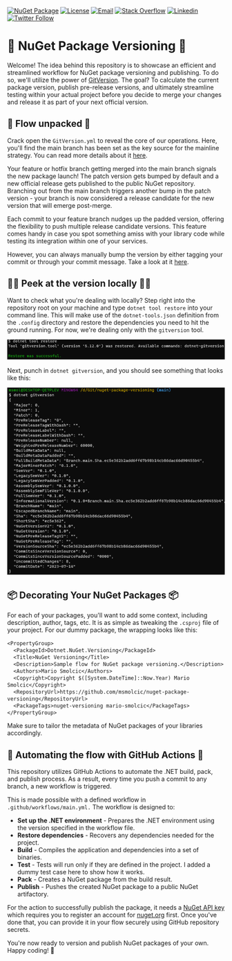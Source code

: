 [![NuGet Package](https://img.shields.io/nuget/v/Smola.NuGet.Versioning.svg)](https://www.nuget.org/packages/Dotnet.NuGet.Versioning/)
[![License](https://img.shields.io/badge/license-MIT-green)](https://github.com/YourGithubUsername/YourRepositoryName/blob/main/LICENSE)
[![Email](https://img.shields.io/badge/Email-gray?logo=gmail&style=flat-square)](mailto:mario.smolcic@rokolabs.com)
[![Stack Overflow](https://img.shields.io/badge/Stackoverflow-gray?logo=stackoverflow&style=flat-square)](https://stackoverflow.com/users/3284114/msmolcic)
[![Linkedin](https://img.shields.io/badge/-LinkedIn-blue?style=flat-square&logo=Linkedin&logoColor=white&link=https://www.linkedin.com/in/yourusername)](https://www.linkedin.com/in/msmolcic/)
[![Twitter Follow](https://img.shields.io/twitter/follow/MarioSmolcic?style=social)](https://twitter.com/MarioSmolcic)


# 🚀 NuGet Package Versioning 🚀
Welcome! The idea behind this repository is to showcase an efficient and streamlined workflow for NuGet package versioning and publishing. To do so, we'll utilize the power of [GitVersion](https://gitversion.net/docs/learn/how-it-works). The goal? To calculate the current package version, publish pre-release versions, and ultimately streamline testing within your actual project before you decide to merge your changes and release it as part of your next official version.

## 🚄 Flow unpacked 🚄
Crack open the `GitVersion.yml` to reveal the core of our operations. Here, you'll find the main branch has been set as the key source for the mainline strategy. You can read more details about it [here](https://gitversion.net/docs/reference/modes/mainline).

Your feature or hotfix branch getting merged into the main branch signals the new package launch! The patch version gets bumped by default and a new official release gets published to the public NuGet repository. Branching out from the main branch triggers another bump in the patch version - your branch is now considered a release candidate for the new version that will emerge post-merge.

Each commit to your feature branch nudges up the padded version, offering the flexibility to push multiple release candidate versions. This feature comes handy in case you spot something amiss with your library code while testing its integration within one of your services.

However, you can always manually bump the version by either tagging your commit or through your commit message. Take a look at it [here](https://gitversion.net/docs/reference/version-increments).

## 🕵️‍♂️ Peek at the version locally 🕵️‍♂️
Want to check what you're dealing with locally? Step right into the repository root on your machine and type `dotnet tool restore` into your command line. This will make use of the `dotnet-tools.json` definition from the `.config` directory and restore the dependencies you need to hit the ground running. For now, we're dealing only with the `gitversion` tool.

<img src="docs/img/dotnet-tool-restore.png" alt="dotnet tool restore" title="Restoring dotnet tools" />

Next, punch in `dotnet gitversion`, and you should see something that looks like this:

<img src="docs/img/dotnet-gitversion.png" alt="dotnet gitversion" title="Showcasing dotnet gitversion" />

## 📦 Decorating Your NuGet Packages 📦
For each of your packages, you'll want to add some context, including description, author, tags, etc. It is as simple as tweaking the `.csproj` file of your project. For our dummy package, the wrapping looks like this:

```
<PropertyGroup>
  <PackageId>Dotnet.NuGet.Versioning</PackageId>
  <Title>NuGet Versioning</Title>
  <Description>Sample flow for NuGet package versioning.</Description>
  <Authors>Mario Smolcic</Authors>
  <Copyright>Copyright $([System.DateTime]::Now.Year) Mario Smolcic</Copyright>
  <RepositoryUrl>https://github.com/msmolcic/nuget-package-versioning</RepositoryUrl>
  <PackageTags>nuget-versioning mario-smolcic</PackageTags>
</PropertyGroup>
```

Make sure to tailor the metadata of NuGet packages of your libraries accordingly.

## 🤖 Automating the flow with GitHub Actions 🤖
This repository utilizes GitHub Actions to automate the .NET build, pack, and publish process. As a result, every time you push a commit to any branch, a new workflow is triggered.

This is made possible with a defined workflow in `.github/workflows/main.yml.` The workflow is designed to:

* <b>Set up the .NET environment</b> - Prepares the .NET environment using the version specified in the workflow file.
* <b>Restore dependencies</b> - Recovers any dependencies needed for the project.
* <b>Build</b> - Compiles the application and dependencies into a set of binaries.
* <b>Test</b> - Tests will run only if they are defined in the project. I added a dummy test case here to show how it works.
* <b>Pack</b> - Creates a NuGet package from the build result.
* <b>Publish</b> - Pushes the created NuGet package to a public NuGet artifactory.

For the action to successfully publish the package, it needs a [NuGet API key](https://www.nuget.org/account/apikeys) which requires you to register an account for [nuget.org](https://www.nuget.org/) first. Once you've done that, you can provide it in your flow securely using GitHub repository secrets.

You're now ready to version and publish NuGet packages of your own. Happy coding! 🚀